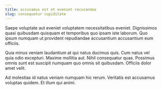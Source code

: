 ```yaml
---
title: accusamus est et eveniet recusandae
slug: consequatur cupiditate
---
```


Saepe voluptate aut eveniet voluptatem necessitatibus eveniet. Dignissimos quasi quibusdam quisquam et temporibus quo ipsam iste laborum. Quo ipsum numquam ut provident repudiandae accusantium accusantium eum officiis.

Quia minus veniam laudantium at qui natus ducimus quis. Cum natus vel quia odio excepturi. Maxime mollitia aut. Nihil consequatur quas. Possimus omnis sunt est suscipit numquam quo omnis sit quibusdam. Officiis dolor amet velit.

Ad molestias id natus veniam numquam hic rerum. Veritatis est accusamus voluptas quidem. Et illum qui animi.
